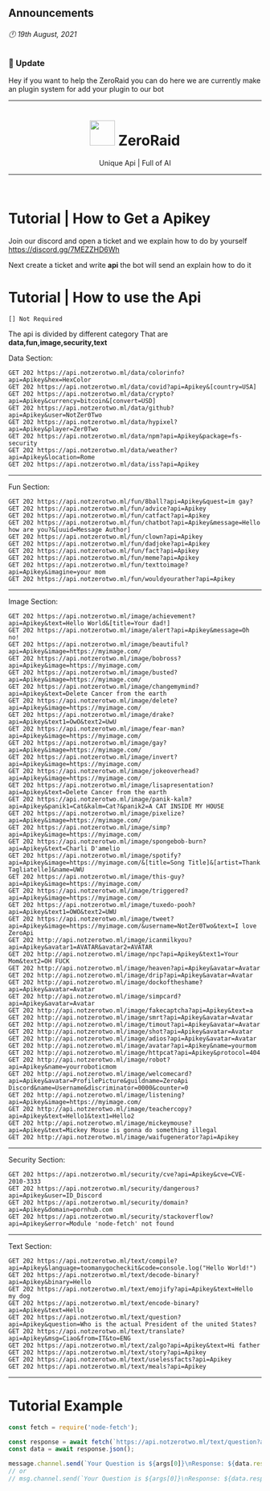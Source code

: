 ## Announcements
###### 🕛 19th August, 2021
### 📢 Update
Hey if you want to help the ZeroRaid you can do here we are currently make an plugin system for add your plugin to our bot

---

<h1 align="center"> <img src='https://cdn.discordapp.com/avatars/695518576802791425/1ce7288c78a0bcb1b5c4c268262bb28a.png' height='50'> ZeroRaid</h1>

<p align="center"> Unique Api | Full of AI </p>

---

<br />

# Tutorial | How to Get a Apikey
Join our discord and open a ticket and we explain how to do by yourself
https://discord.gg/7MEZZHD6Wh

Next create a ticket and write **api** the bot will send an explain how to do it

# Tutorial | How to use the Api

`[] Not Required`

The api is divided by different category That are **data,fun,image,security,text**

Data Section:

`GET 202 https://api.notzerotwo.ml/data/colorinfo?api=Apikey&hex=HexColor`   
`GET 202 https://api.notzerotwo.ml/data/covid?api=Apikey&[country=USA]`   
`GET 202 https://api.notzerotwo.ml/data/crypto?api=Apikey&currency=bitcoin&[convert=USD]`   
`GET 202 https://api.notzerotwo.ml/data/github?api=Apikey&user=NotZer0Two`  
`GET 202 https://api.notzerotwo.ml/data/hypixel?api=Apikey&player=Zer0Two`  
`GET 202 https://api.notzerotwo.ml/data/npm?api=Apikey&package=fs-security`  
`GET 202 https://api.notzerotwo.ml/data/weather?api=Apikey&location=Rome`  
`GET 202 https://api.notzerotwo.ml/data/iss?api=Apikey`  

---

Fun Section:

`GET 202 https://api.notzerotwo.ml/fun/8ball?api=Apikey&quest=im gay?`  
`GET 202 https://api.notzerotwo.ml/fun/advice?api=Apikey`  
`GET 202 https://api.notzerotwo.ml/fun/catfact?api=Apikey`  
`GET 202 https://api.notzerotwo.ml/fun/chatbot?api=Apikey&message=Hello how are you?&[uuid=Message Author]`  
`GET 202 https://api.notzerotwo.ml/fun/clown?api=Apikey`  
`GET 202 https://api.notzerotwo.ml/fun/dadjoke?api=Apikey`  
`GET 202 https://api.notzerotwo.ml/fun/fact?api=Apikey`  
`GET 202 https://api.notzerotwo.ml/fun/meme?api=Apikey`  
`GET 202 https://api.notzerotwo.ml/fun/texttoimage?api=Apikey&imagine=your mom`  
`GET 202 https://api.notzerotwo.ml/fun/wouldyourather?api=Apikey`  

---

Image Section:

`GET 202 https://api.notzerotwo.ml/image/achievement?api=Apikey&text=Hello World&[title=Your dad!]`  
`GET 202 https://api.notzerotwo.ml/image/alert?api=Apikey&message=Oh no!`  
`GET 202 https://api.notzerotwo.ml/image/beautiful?api=Apikey&image=https://myimage.com/`  
`GET 202 https://api.notzerotwo.ml/image/bobross?api=Apikey&image=https://myimage.com/`  
`GET 202 https://api.notzerotwo.ml/image/busted?api=Apikey&image=https://myimage.com/`  
`GET 202 https://api.notzerotwo.ml/image/changemymind?api=Apikey&text=Delete Cancer from the earth`  
`GET 202 https://api.notzerotwo.ml/image/delete?api=Apikey&image=https://myimage.com/`  
`GET 202 https://api.notzerotwo.ml/image/drake?api=Apikey&text1=OwO&text2=UwU`  
`GET 202 https://api.notzerotwo.ml/image/fear-man?api=Apikey&image=https://myimage.com/`  
`GET 202 https://api.notzerotwo.ml/image/gay?api=Apikey&image=https://myimage.com/`  
`GET 202 https://api.notzerotwo.ml/image/invert?api=Apikey&image=https://myimage.com/`  
`GET 202 https://api.notzerotwo.ml/image/jokeoverhead?api=Apikey&image=https://myimage.com/`  
`GET 202 https://api.notzerotwo.ml/image/lisapresentation?api=Apikey&text=Delete Cancer from the earth`  
`GET 202 https://api.notzerotwo.ml/image/panik-kalm?api=Apikey&panik1=Cat&kalm=Cat?&panik2=A CAT INSIDE MY HOUSE`  
`GET 202 https://api.notzerotwo.ml/image/pixelize?api=Apikey&image=https://myimage.com/`  
`GET 202 https://api.notzerotwo.ml/image/simp?api=Apikey&image=https://myimage.com/`  
`GET 202 https://api.notzerotwo.ml/image/spongebob-burn?api=Apikey&text=Charli D'amelio`  
`GET 202 https://api.notzerotwo.ml/image/spotify?api=Apikey&image=https://myimage.com/&[title=Song Title]&[artist=Thank Tagliatelle]&name=UWU`  
`GET 202 https://api.notzerotwo.ml/image/this-guy?api=Apikey&image=https://myimage.com/`  
`GET 202 https://api.notzerotwo.ml/image/triggered?api=Apikey&image=https://myimage.com/`  
`GET 202 https://api.notzerotwo.ml/image/tuxedo-pooh?api=Apikey&text1=OWO&text2=UWU`  
`GET 202 https://api.notzerotwo.ml/image/tweet?api=Apikey&image=https://myimage.com/&username=NotZer0Two&text=I love ZeroApi`  
`GET 202 http://api.notzerotwo.ml/image/icanmilkyou?api=Apikey&avatar1=AVATAR&avatar2=AVATAR`  
`GET 202 http://api.notzerotwo.ml/image/npc?api=Apikey&text1=Your Mom&text2=OH FUCK`  
`GET 202 http://api.notzerotwo.ml/image/heaven?api=Apikey&avatar=Avatar`  
`GET 202 http://api.notzerotwo.ml/image/drip?api=Apikey&avatar=Avatar`  
`GET 202 http://api.notzerotwo.ml/image/dockoftheshame?api=Apikey&avatar=Avatar`  
`GET 202 http://api.notzerotwo.ml/image/simpcard?api=Apikey&avatar=Avatar`  
`GET 202 http://api.notzerotwo.ml/image/fakecaptcha?api=Apikey&text=a`  
`GET 202 http://api.notzerotwo.ml/image/smrt?api=Apikey&avatar=Avatar`  
`GET 202 http://api.notzerotwo.ml/image/timout?api=Apikey&avatar=Avatar`  
`GET 202 http://api.notzerotwo.ml/image/shot?api=Apikey&avatar=Avatar`  
`GET 202 http://api.notzerotwo.ml/image/adios?api=Apikey&avatar=Avatar`  
`GET 202 http://api.notzerotwo.ml/image/avatar?api=Apikey&name=yourmom`  
`GET 202 http://api.notzerotwo.ml/image/httpcat?api=Apikey&protocol=404`  
`GET 202 http://api.notzerotwo.ml/image/robot?api=Apikey&name=yourroboticmom`  
`GET 202 http://api.notzerotwo.ml/image/welcomecard?api=Apikey&avatar=ProfilePicture&guildname=ZeroApi Discord&name=Username&discriminator=0000&counter=0`  
`GET 202 http://api.notzerotwo.ml/image/listening?api=Apikey&image=https://myimage.com/`  
`GET 202 http://api.notzerotwo.ml/image/teachercopy?api=Apikey&text=Hello1&text1=Hello2`  
`GET 202 http://api.notzerotwo.ml/image/mickeymouse?api=Apikey&text=Mickey Mouse is gonna do something illegal`  
`GET 202 http://api.notzerotwo.ml/image/waifugenerator?api=Apikey`  

---

Security Section:

`GET 202 https://api.notzerotwo.ml/security/cve?api=Apikey&cve=CVE-2010-3333`  
`GET 202 https://api.notzerotwo.ml/security/dangerous?api=Apikey&user=ID_Discord`  
`GET 202 https://api.notzerotwo.ml/security/domain?api=Apikey&domain=pornhub.com`  
`GET 202 https://api.notzerotwo.ml/security/stackoverflow?api=Apikey&error=Module 'node-fetch' not found`  

---

Text Section:

`GET 202 https://api.notzerotwo.ml/text/compile?api=Apikey&language=toomanygocheckit&code=console.log("Hello World!")`  
`GET 202 https://api.notzerotwo.ml/text/decode-binary?api=Apikey&binary=Hello`  
`GET 202 https://api.notzerotwo.ml/text/emojify?api=Apikey&text=Hello my dog`  
`GET 202 https://api.notzerotwo.ml/text/encode-binary?api=Apikey&text=Hello`  
`GET 202 https://api.notzerotwo.ml/text/question?api=Apikey&question=Who is the actual President of the united States?`  
`GET 202 https://api.notzerotwo.ml/text/translate?api=Apikey&msg=Ciao&from=IT&to=ENG`  
`GET 202 https://api.notzerotwo.ml/text/zalgo?api=Apikey&text=Hi father`  
`GET 202 https://api.notzerotwo.ml/text/story?api=Apikey`  
`GET 202 https://api.notzerotwo.ml/text/uselessfacts?api=Apikey`  
`GET 202 https://api.notzerotwo.ml/text/meals?api=Apikey`  

---

# Tutorial Example

```javascript
const fetch = require('node-fetch');

const response = await fetch(`https://api.notzerotwo.ml/text/question?api=Apikey&question=${args[0]}`);
const data = await response.json();

message.channel.send(`Your Question is ${args[0]}\nResponse: ${data.response}`)
// or
// msg.channel.send(`Your Question is ${args[0]}\nResponse: ${data.response}`)
```
